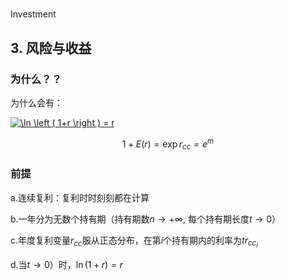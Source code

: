﻿
# 
Investment

## 3. 风险与收益


### 为什么？？

为什么会有：


<a href="https://www.codecogs.com/eqnedit.php?latex=\ln&space;\left&space;(&space;1&plus;r&space;\right&space;)&space;=&space;r" target="_blank"><img src="https://latex.codecogs.com/gif.latex?\ln&space;\left&space;(&space;1&plus;r&space;\right&space;)&space;=&space;r" title="\ln \left ( 1+r \right ) = r" /></a>




$$
1+E\left ( r \right ) = \exp {r_{cc}}= e^{m}
$$

### 前提

a.连续复利：复利时时刻刻都在计算

b.一年分为无数个持有期（持有期数$n \to +\infty$, 每个持有期长度$t \to 0$）

c.年度复利变量$r_{cc}$服从正态分布，在第$i$个持有期内的利率为$tr_{cc_{i}}$

d.当$t \to 0$）时，$\ln \left( 1+r \right ) = r$




